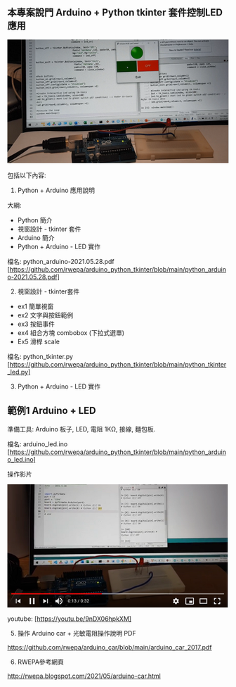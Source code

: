 ## 本專案說門 Arduino + Python tkinter 套件控制LED應用

![image](https://github.com/rwepa/arduino_python_tkinter/blob/main/imgs/arduino_tkinter_led.png)

包括以下內容:

1. Python + Arduino 應用說明

大綱:

+ Python 簡介
+ 視窗設計 - tkinter 套件
+ Arduino 簡介
+ Python + Arduino - LED 實作

檔名: python_arduino-2021.05.28.pdf
[https://github.com/rwepa/arduino_python_tkinter/blob/main/python_arduino-2021.05.28.pdf]

2. 視窗設計 - tkinter套件

+ ex1 簡單視窗
+ ex2 文字與按鈕範例
+ ex3 按鈕事件
+ ex4 組合方塊 combobox (下拉式選單)
+ Ex5 滑桿 scale

檔名: python_tkinter.py [https://github.com/rwepa/arduino_python_tkinter/blob/main/python_tkinter_led.py]

3. Python + Arduino - LED 實作

## 範例1 Arduino + LED

準備工具: Arduino 板子, LED, 電阻 1KΩ, 接線, 麵包板.

檔名: arduino_led.ino
[https://github.com/rwepa/arduino_python_tkinter/blob/main/python_arduino_led.ino]

操作影片

[![Arduino car](https://github.com/rwepa/arduino_python_tkinter/blob/main/imgs/python_arduino_led_youtube.png)](https://youtu.be/9nDX06hpkXM)

youtube: [https://youtu.be/9nDX06hpkXM]

5. 操作 Arduino car + 光敏電阻操作說明 PDF

https://github.com/rwepa/arduino_car/blob/main/arduino_car_2017.pdf

6. RWEPA參考網頁

http://rwepa.blogspot.com/2021/05/arduino-car.html
